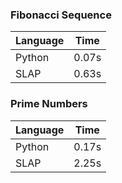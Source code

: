 ### Fibonacci Sequence
| Language | Time |
| -------- | ---- |
| Python   | 0.07s|
| SLAP	   | 0.63s|


### Prime Numbers
| Language | Time |
| -------- | ---- |
| Python   | 0.17s|
| SLAP	   | 2.25s|
